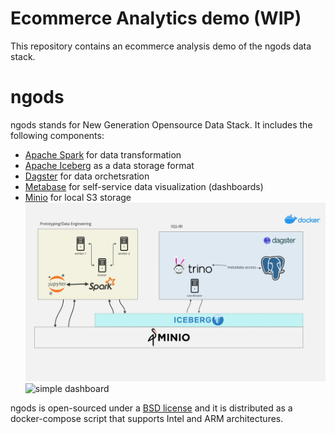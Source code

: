 # Ecommerce Analytics demo (WIP)
This repository contains an ecommerce analysis demo of the ngods data stack.

# ngods
ngods stands for New Generation Opensource Data Stack. It includes the following components: 

- [Apache Spark](https://spark.apache.org) for data transformation 
- [Apache Iceberg](https://iceberg.apache.org) as a data storage format 
- [Dagster](https://dagster.io/) for data orchetsration 
- [Metabase](https://www.metabase.com/) for self-service data visualization (dashboards) 
- [Minio](https://min.io) for local S3 storage 
![architecture](./img/MindMaps.jpg)
![simple dashboard](./img/streamlit-·-Streamlit.png)

ngods is open-sourced under a [BSD license](https://github.com/zsvoboda/ngods-stocks/blob/main/LICENSE) and it is distributed as a docker-compose script that supports Intel and ARM architectures.
